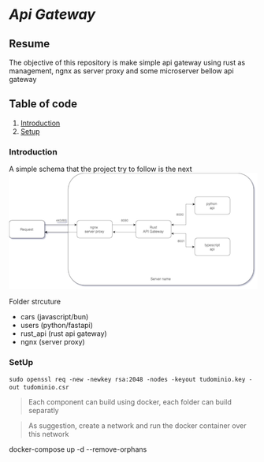 # *Api Gateway*

##  Resume

The objective of this repository is make simple api gateway using rust as management, ngnx as server proxy and some microserver bellow api gateway


## Table of code

1. [Introduction](#introduction)
2. [Setup](#setup)


### Introduction

A simple schema that the project try to follow is the next
![](docs/Diagrams.png)

Folder strcuture

- cars (javascript/bun)
- users (python/fastapi)
- rust_api (rust api gateway)
- ngnx (server proxy)


### SetUp

```
sudo openssl req -new -newkey rsa:2048 -nodes -keyout tudominio.key -out tudominio.csr
```

> Each component can build using docker, each folder can build separatly

> As suggestion, create a network and run the docker container over this network
 


docker-compose up -d --remove-orphans



